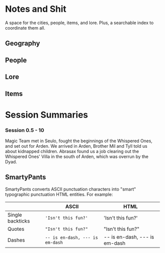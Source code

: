 

# Notes and Shit
A space for the cities, people, items, and lore.
Plus, a searchable index to coordinate them all.

## Geography
 


## People



## Lore



## Items



# Session Summaries
### Session 0.5 - 10
Magic Team met in Seulo, fought the beginnings of the Whispered Ones, and set out for Arden.
We arrived in Arden, Brother Mil and Tyll told us about kidnapped children. Abrasax found us a job clearing out the Whispered Ones' Villa in the south of Arden, which was overrun by the Dyad.




## SmartyPants

SmartyPants converts ASCII punctuation characters into "smart" typographic punctuation HTML entities. For example:

|                |ASCII                          |HTML                         |
|----------------|-------------------------------|-----------------------------|
|Single backticks|`'Isn't this fun?'`            |'Isn't this fun?'            |
|Quotes          |`"Isn't this fun?"`            |"Isn't this fun?"            |
|Dashes          |`-- is en-dash, --- is em-dash`|-- is en-dash, --- is em-dash|


